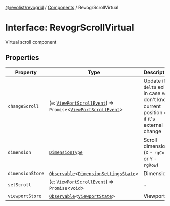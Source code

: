 [@revolist/revogrid](README.md) / [Components](Namespace.Components.md) / RevogrScrollVirtual

# Interface: RevogrScrollVirtual

Virtual scroll component

## Properties

| Property | Type | Description | Defined in |
| ------ | ------ | ------ | ------ |
| `changeScroll` | (`e`: [`ViewPortScrollEvent`](TypeAlias.ViewPortScrollEvent.md)) => `Promise`\<[`ViewPortScrollEvent`](TypeAlias.ViewPortScrollEvent.md)\> | Update if `delta` exists in case we don't know current position or if it's external change | [src/components.d.ts:621](https://github.com/revolist/revogrid/blob/babcd934a05d11632dc60c6964673e41a780bbb7/src/components.d.ts#L621) |
| `dimension` | [`DimensionType`](TypeAlias.DimensionType.md) | Scroll dimension (`X` - `rgCol` or `Y` - `rgRow`) | [src/components.d.ts:625](https://github.com/revolist/revogrid/blob/babcd934a05d11632dc60c6964673e41a780bbb7/src/components.d.ts#L625) |
| `dimensionStore` | [`Observable`](TypeAlias.Observable.md)\<[`DimensionSettingsState`](Interface.DimensionSettingsState.md)\> | Dimensions | [src/components.d.ts:629](https://github.com/revolist/revogrid/blob/babcd934a05d11632dc60c6964673e41a780bbb7/src/components.d.ts#L629) |
| `setScroll` | (`e`: [`ViewPortScrollEvent`](TypeAlias.ViewPortScrollEvent.md)) => `Promise`\<`void`\> | - | [src/components.d.ts:630](https://github.com/revolist/revogrid/blob/babcd934a05d11632dc60c6964673e41a780bbb7/src/components.d.ts#L630) |
| `viewportStore` | [`Observable`](TypeAlias.Observable.md)\<[`ViewportState`](Interface.ViewportState.md)\> | Viewport | [src/components.d.ts:634](https://github.com/revolist/revogrid/blob/babcd934a05d11632dc60c6964673e41a780bbb7/src/components.d.ts#L634) |

